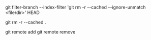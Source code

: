 git filter-branch --index-filter 'git rm -r --cached --ignore-unmatch <file/dir>' HEAD


git rm -r --cached . 

git remote add
git remote remove